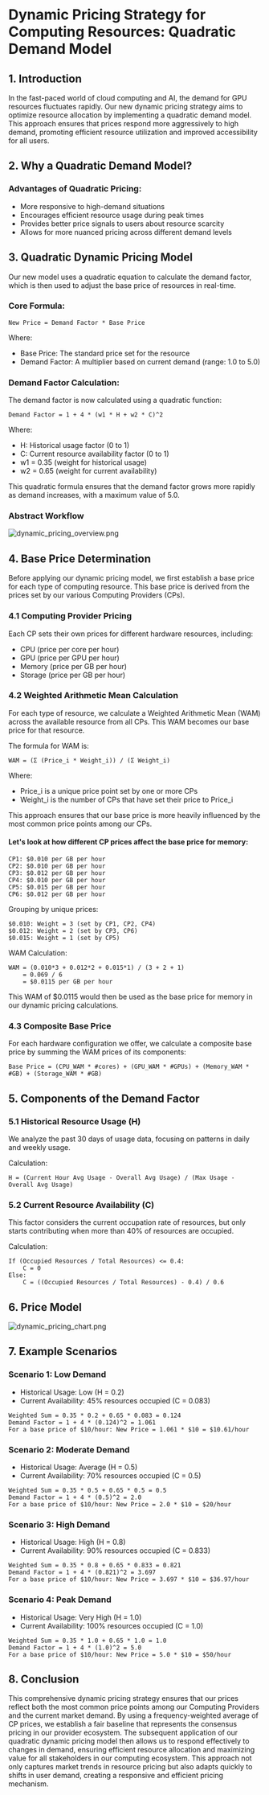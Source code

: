 # Dynamic Pricing Strategy for Computing Resources: Quadratic Demand Model

## 1. Introduction

In the fast-paced world of cloud computing and AI, the demand for GPU resources fluctuates rapidly. Our new dynamic pricing strategy aims to optimize resource allocation by implementing a quadratic demand model. This approach ensures that prices respond more aggressively to high demand, promoting efficient resource utilization and improved accessibility for all users.

## 2. Why a Quadratic Demand Model?

### Advantages of Quadratic Pricing:
- More responsive to high-demand situations
- Encourages efficient resource usage during peak times
- Provides better price signals to users about resource scarcity
- Allows for more nuanced pricing across different demand levels

## 3. Quadratic Dynamic Pricing Model

Our new model uses a quadratic equation to calculate the demand factor, which is then used to adjust the base price of resources in real-time.

### Core Formula:

```
New Price = Demand Factor * Base Price
```

Where:
- Base Price: The standard price set for the resource
- Demand Factor: A multiplier based on current demand (range: 1.0 to 5.0)

### Demand Factor Calculation:

The demand factor is now calculated using a quadratic function:

```
Demand Factor = 1 + 4 * (w1 * H + w2 * C)^2
```

Where:
- H: Historical usage factor (0 to 1)
- C: Current resource availability factor (0 to 1)
- w1 = 0.35 (weight for historical usage)
- w2 = 0.65 (weight for current availability)

This quadratic formula ensures that the demand factor grows more rapidly as demand increases, with a maximum value of 5.0.

### Abstract Workflow
![dynamic_pricing_overview.png](imgs/dynamic_pricing_overview.png)

## 4. Base Price Determination

Before applying our dynamic pricing model, we first establish a base price for each type of computing resource. This base price is derived from the prices set by our various Computing Providers (CPs).

### 4.1 Computing Provider Pricing

Each CP sets their own prices for different hardware resources, including:
- CPU (price per core per hour)
- GPU (price per GPU per hour)
- Memory (price per GB per hour)
- Storage (price per GB per hour)

### 4.2 Weighted Arithmetic Mean Calculation

For each type of resource, we calculate a Weighted Arithmetic Mean (WAM) across the available resource from all CPs. This WAM becomes our base price for that resource.

The formula for WAM is:

```
WAM = (Σ (Price_i * Weight_i)) / (Σ Weight_i)
```

Where:
- Price_i is a unique price point set by one or more CPs
- Weight_i is the number of CPs that have set their price to Price_i

This approach ensures that our base price is more heavily influenced by the most common price points among our CPs.

#### Let's look at how different CP prices affect the base price for memory:
```
CP1: $0.010 per GB per hour
CP2: $0.010 per GB per hour
CP3: $0.012 per GB per hour
CP4: $0.010 per GB per hour
CP5: $0.015 per GB per hour
CP6: $0.012 per GB per hour
```

Grouping by unique prices:
```
$0.010: Weight = 3 (set by CP1, CP2, CP4)
$0.012: Weight = 2 (set by CP3, CP6)
$0.015: Weight = 1 (set by CP5)
```

WAM Calculation:
```
WAM = (0.010*3 + 0.012*2 + 0.015*1) / (3 + 2 + 1)
    = 0.069 / 6
    = $0.0115 per GB per hour
```

This WAM of $0.0115 would then be used as the base price for memory in our dynamic pricing calculations.

### 4.3 Composite Base Price

For each hardware configuration we offer, we calculate a composite base price by summing the WAM prices of its components:

```
Base Price = (CPU_WAM * #cores) + (GPU_WAM * #GPUs) + (Memory_WAM * #GB) + (Storage_WAM * #GB)
```


## 5. Components of the Demand Factor

### 5.1 Historical Resource Usage (H)

We analyze the past 30 days of usage data, focusing on patterns in daily and weekly usage.

Calculation:
```
H = (Current Hour Avg Usage - Overall Avg Usage) / (Max Usage - Overall Avg Usage)
```

### 5.2 Current Resource Availability (C)

This factor considers the current occupation rate of resources, but only starts contributing when more than 40% of resources are occupied.

Calculation:
```
If (Occupied Resources / Total Resources) <= 0.4:
    C = 0
Else:
    C = ((Occupied Resources / Total Resources) - 0.4) / 0.6
```

## 6. Price Model
![dynamic_pricing_chart.png](imgs/dynamic_pricing_chart.png)

## 7. Example Scenarios

### Scenario 1: Low Demand
- Historical Usage: Low (H = 0.2)
- Current Availability: 45% resources occupied (C = 0.083)
```
Weighted Sum = 0.35 * 0.2 + 0.65 * 0.083 = 0.124
Demand Factor = 1 + 4 * (0.124)^2 = 1.061
For a base price of $10/hour: New Price = 1.061 * $10 = $10.61/hour
```
### Scenario 2: Moderate Demand
- Historical Usage: Average (H = 0.5)
- Current Availability: 70% resources occupied (C = 0.5)
```
Weighted Sum = 0.35 * 0.5 + 0.65 * 0.5 = 0.5
Demand Factor = 1 + 4 * (0.5)^2 = 2.0
For a base price of $10/hour: New Price = 2.0 * $10 = $20/hour
```
### Scenario 3: High Demand
- Historical Usage: High (H = 0.8)
- Current Availability: 90% resources occupied (C = 0.833)
```
Weighted Sum = 0.35 * 0.8 + 0.65 * 0.833 = 0.821
Demand Factor = 1 + 4 * (0.821)^2 = 3.697
For a base price of $10/hour: New Price = 3.697 * $10 = $36.97/hour
```
### Scenario 4: Peak Demand
- Historical Usage: Very High (H = 1.0)
- Current Availability: 100% resources occupied (C = 1.0)
```
Weighted Sum = 0.35 * 1.0 + 0.65 * 1.0 = 1.0
Demand Factor = 1 + 4 * (1.0)^2 = 5.0
For a base price of $10/hour: New Price = 5.0 * $10 = $50/hour
```
## 8. Conclusion

This comprehensive dynamic pricing strategy ensures that our prices reflect both the most common price points among our Computing Providers and the current market demand. By using a frequency-weighted average of CP prices, we establish a fair baseline that represents the consensus pricing in our provider ecosystem. The subsequent application of our quadratic dynamic pricing model then allows us to respond effectively to changes in demand, ensuring efficient resource allocation and maximizing value for all stakeholders in our computing ecosystem. This approach not only captures market trends in resource pricing but also adapts quickly to shifts in user demand, creating a responsive and efficient pricing mechanism.
